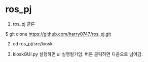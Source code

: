 # ros_pj


1. ros_pj 클론
   
  $ git clone https://github.com/harry0747/ros_pj.git

2. cd ros_pj/src/kiosk

3.  kioskGUI.py 실행하면 ui 실행될거임. 버튼 클릭하면 다음으로 넘어감.

